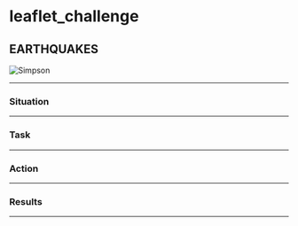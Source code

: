 # leaflet_challenge

## EARTHQUAKES

![Simpson](https://media.giphy.com/media/xT5LMuRbEiz9ZuhMME/giphy.gif)<br>
<hr>

### Situation
<hr>

### Task
<hr>

### Action
<hr>

### Results
<hr>